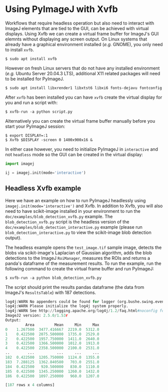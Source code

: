 # Using PyImageJ with Xvfb

 Workflows that require headless operation but also need to interact with ImageJ elements that are tied to the GUI, can be achieved with virtual displays. Using Xvfb we can create a virtual frame buffer for ImageJ's GUI elemnts without displaying any screen output. On Linux systems that already have a graphical environment installed (_e.g._ GNOME), you only need to install `xvfb`. 

```console
$ sudo apt install xvfb
```

However on fresh Linux servers that do not have any installed environment (_e.g._ Ubuntu Server 20.04.3 LTS), additional X11 related packages will need to be installed for PyImageJ.

```console
$ sudo apt install libxrender1 libxtst6 libxi6 fonts-dejavu fontconfig
```

After `xvfb` has been installed you can have `xvfb` create the virtual display for you and run a script with:

```console
$ xvfb-run -a python script.py
```

Alternatively you can create the virtual frame buffer manually before you start your PyImageJ session:

```console
$ export DISPLAY=:1
$ Xvfb $DISPLAY -screen 0 1400x900x16 &
```

In either case however, you need to initialize PyImageJ in `interactive` and not `headless` mode so the GUI can be created in the virtual display:

```python
import imagej

ij = imagej.init(mode='interactive')
```

## **Headless Xvfb example**

Here we have an example on how to run PyImageJ headlessly using `imagej.init(mode='interactive')` and Xvfb. In addition to Xvfb, you will also need to have scikit-image installed in your environment to run the `doc/examples/blob_detection_xvfb.py` example. The `blob_detection_xvfb.py` script is the headless version of the `doc/examples/blob_detection_interactive.py` example (please run `blob_detection_interactive.py` to view the scikit-image blob detection output).

The headless example opens the `test_image.tif` sample image, detects the blobs via scikit-image's Laplacian of Gaussian algorithm, adds the blob detections to the ImageJ `RoiManager`, measures the ROIs and returns a panda's dataframe of the measurement results. To run the example, run the following command to create the virtual frame buffer and run PyImageJ:

```console
$ xvfb-run -a python blob_detection_xvfb.py
```

The script should print the results pandas dataframe (the data from ImageJ's `ResultsTable`) with 187 detections.

```python
log4j:WARN No appenders could be found for logger (org.bushe.swing.event.EventService).
log4j:WARN Please initialize the log4j system properly.
log4j:WARN See http://logging.apache.org/log4j/1.2/faq.html#noconfig for more info.
ImageJ2 version: 2.5.0/1.53r
Output: 
         Area         Mean     Min     Max
0    1.267500  3477.416667  2219.0  5312.0
1    0.422500  2075.500000  1735.0  2529.0
2    0.422500  1957.750000  1411.0  2640.0
3    0.422500  1366.500000  1012.0  1913.0
4    0.422500  2358.500000  2100.0  2531.0
..        ...          ...     ...     ...
182  0.422500  1205.750000  1124.0  1355.0
183  7.288125  1362.840580   703.0  2551.0
184  0.422500   920.500000   830.0  1110.0
185  0.422500  1345.250000  1260.0  1432.0
186  0.422500  1097.250000   960.0  1207.0

[187 rows x 4 columns]
```
